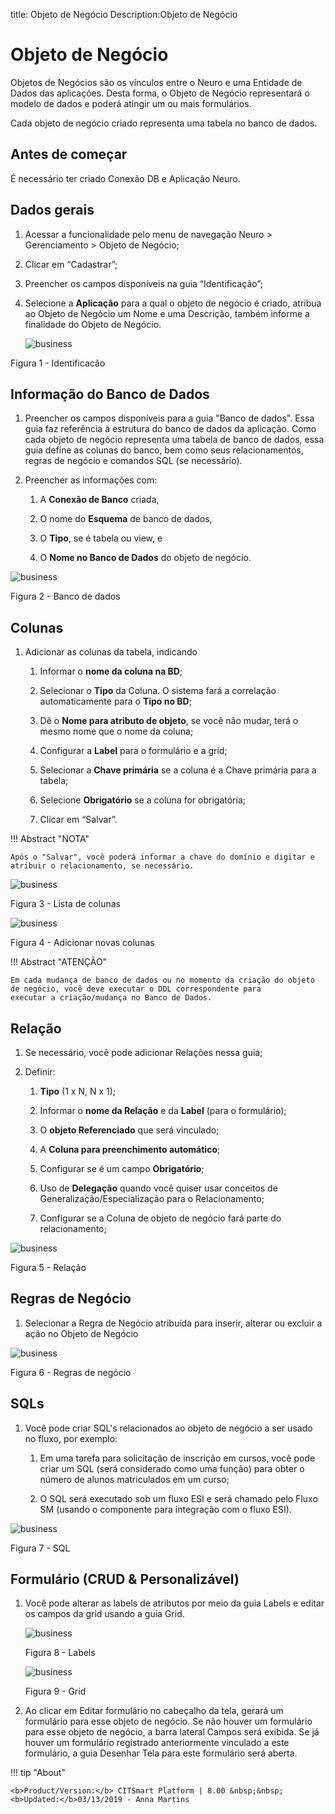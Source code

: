 title: Objeto de Negócio
Description:Objeto de Negócio
# Objeto de Negócio


Objetos de Negócios são os vínculos entre o Neuro e uma Entidade de Dados das aplicações. Desta forma, o Objeto de Negócio representará o modelo de dados e poderá atingir um ou mais formulários.

Cada objeto de negócio criado representa uma tabela no banco de dados.


Antes de começar
----------------

É necessário ter criado Conexão DB e Aplicação Neuro.

## Dados gerais

1.  Acessar a funcionalidade pelo menu de navegação Neuro \> Gerenciamento \>
    Objeto de Negócio;

2.  Clicar em “Cadastrar”;

3.  Preencher os campos disponíveis na guia “Identificação”;

4.  Selecione a **Aplicação** para a qual o objeto de negócio é criado, atribua
    ao Objeto de Negócio um Nome e uma Descrição, também informe a finalidade do
    Objeto de Negócio.
    
    ![business](images/neuro-9.jpg)

Figura 1 - Identificacão

## Informação do Banco de Dados

1.  Preencher os campos disponíveis para a guia "Banco de dados". Essa guia faz
    referência à estrutura do banco de dados da aplicação. Como cada objeto de
    negócio representa uma tabela de banco de dados, essa guia define as colunas
    do banco, bem como seus relacionamentos, regras de negócio e comandos SQL
    (se necessário).

2.  Preencher as informações com:

    1.  A **Conexão de Banco** criada,

    2.  O nome do **Esquema** de banco de dados,

    3.  O **Tipo**, se é tabela ou view, e

    4.  O **Nome no Banco de Dados** do objeto de negócio.


![business](images/neuro-10.jpg)

Figura 2 - Banco de dados


## Colunas

1.  Adicionar as colunas da tabela, indicando

    1.  Informar o **nome da coluna na BD**;

    2.  Selecionar o **Tipo** da Coluna. O sistema fará a correlação
        automaticamente para o **Tipo no BD**;

    3.  Dê o **Nome para atributo de objeto**, se você não mudar, terá o mesmo
        nome que o nome da coluna;

    4.  Configurar a **Label** para o formulário e a grid;

    5.  Selecionar a **Chave primária** se a coluna é a Chave primária para a
        tabela;

    6.  Selecione **Obrigatório** se a coluna for obrigatória;

    7.  Clicar em “Salvar”.
    
!!! Abstract "NOTA"

    Após o "Salvar", você poderá informar a chave do domínio e digitar e atribuir o relacionamento, se necessário.
    

![business](images/neuro-11.jpg)

Figura 3 - Lista de colunas

![business](images/neuro-12.jpg)

Figura 4 - Adicionar novas colunas


!!! Abstract "ATENÇÃO"

    Em cada mudança de banco de dados ou no momento da criação do objeto de negócio, você deve executar o DDL correspondente para           executar a criação/mudança no Banco de Dados.
    
## Relação

1.  Se necessário, você pode adicionar Relações nessa guia;

2.  Definir:

    1.  **Tipo** (1 x N, N x 1);

    2.  Informar o **nome da Relação** e da **Label** (para o formulário);

    3.  O **objeto Referenciado** que será vinculado;

    4.  A **Coluna para preenchimento automático**;

    5.  Configurar se é um campo **Obrigatório**;

    6.  Uso de **Delegação** quando você quiser usar conceitos de
        Generalização/Especialização para o Relacionamento;

    7.  Configurar se a Coluna de objeto de negócio fará parte do relacionamento;
    
    
![business](images/neuro-13.jpg)

Figura 5 - Relação 

## Regras de Negócio

1.	Selecionar a Regra de Negócio atribuída para inserir, alterar ou excluir a ação no Objeto de Negócio 


![business](images/neuro-14.jpg)

Figura 6 - Regras de negócio
    
## SQLs 

1.  Você pode criar SQL's relacionados ao objeto de negócio a ser usado no
    fluxo, por exemplo:

    1.  Em uma tarefa para solicitação de inscrição em cursos, você pode criar
        um SQL (será considerado como uma função) para obter o número de alunos
        matriculados em um curso;

    2.  O SQL será executado sob um fluxo ESI e será chamado pelo Fluxo SM
        (usando o componente para integração com o fluxo ESI).
  
    
![business](images/neuro-15.jpg)

Figura 7 - SQL

## Formulário (CRUD & Personalizável)

1.	Você pode alterar as labels de atributos por meio da guia Labels e editar os campos da grid usando a guia Grid.

    ![business](images/neuro-16.jpg)

    Figura 8 - Labels


    ![business](images/neuro-17.jpg)

    Figura 9 - Grid

2.	Ao clicar em Editar formulário no cabeçalho da tela, gerará um formulário para esse objeto de negócio. Se não houver um formulário para esse objeto de negócio, a barra lateral Campos será exibida. Se já houver um formulário registrado anteriormente vinculado a este formulário, a guia Desenhar Tela para este formulário será aberta.



!!! tip "About"

    <b>Product/Version:</b> CITSmart Platform | 8.00 &nbsp;&nbsp;
    <b>Updated:</b>03/13/2019 - Anna Martins  
